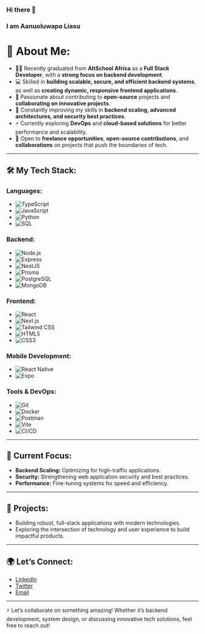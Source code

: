 ### Hi there 👋
### I am Aanuoluwapo Liasu

# 💫 About Me:
- 👨‍🎓 Recently graduated from **AltSchool Africa** as a **Full Stack Developer**, with a **strong focus on backend development**.
- 💻 Skilled in **building scalable, secure, and efficient backend systems**, as well as **creating dynamic, responsive frontend applications**.
- 👯 Passionate about contributing to **open-source** projects and **collaborating on innovative projects**.
- 🌱 Constantly improving my skills in **backend scaling, advanced architectures, and security best practices**.
- ⚡ Currently exploring **DevOps** and **cloud-based solutions** for better performance and scalability.
- 🤝 Open to **freelance opportunities**, **open-source contributions**, and **collaborations** on projects that push the boundaries of tech.

---

## 🛠 My Tech Stack:

### **Languages:**
- ![TypeScript](https://img.shields.io/badge/TypeScript-3178C6?style=for-the-badge&logo=typescript&logoColor=white)
- ![JavaScript](https://img.shields.io/badge/JavaScript-F7DF1E?style=for-the-badge&logo=javascript&logoColor=black)
- ![Python](https://img.shields.io/badge/Python-3776AB?style=for-the-badge&logo=python&logoColor=white)
- ![SQL](https://img.shields.io/badge/SQL-4479A1?style=for-the-badge&logo=mysql&logoColor=white)

### **Backend:**
- ![Node.js](https://img.shields.io/badge/Node.js-339933?style=for-the-badge&logo=nodedotjs&logoColor=white)
- ![Express](https://img.shields.io/badge/Express-000000?style=for-the-badge&logo=express&logoColor=white)
- ![NestJS](https://img.shields.io/badge/NestJS-E0234E?style=for-the-badge&logo=nestjs&logoColor=white)
- ![Prisma](https://img.shields.io/badge/Prisma-2D3748?style=for-the-badge&logo=prisma&logoColor=white)
- ![PostgreSQL](https://img.shields.io/badge/PostgreSQL-336791?style=for-the-badge&logo=postgresql&logoColor=white)
- ![MongoDB](https://img.shields.io/badge/MongoDB-47A248?style=for-the-badge&logo=mongodb&logoColor=white)

### **Frontend:**
- ![React](https://img.shields.io/badge/React-61DAFB?style=for-the-badge&logo=react&logoColor=black)
- ![Next.js](https://img.shields.io/badge/Next.js-000000?style=for-the-badge&logo=nextdotjs&logoColor=white)
- ![Tailwind CSS](https://img.shields.io/badge/TailwindCSS-38B2AC?style=for-the-badge&logo=tailwind-css&logoColor=white)
- ![HTML5](https://img.shields.io/badge/HTML5-E34F26?style=for-the-badge&logo=html5&logoColor=white)
- ![CSS3](https://img.shields.io/badge/CSS3-1572B6?style=for-the-badge&logo=css3&logoColor=white)

### **Mobile Development:**
- ![React Native](https://img.shields.io/badge/React%20Native-61DAFB?style=for-the-badge&logo=react&logoColor=black)
- ![Expo](https://img.shields.io/badge/Expo-000020?style=for-the-badge&logo=expo&logoColor=white)

### **Tools & DevOps:**
- ![Git](https://img.shields.io/badge/Git-F05032?style=for-the-badge&logo=git&logoColor=white)
- ![Docker](https://img.shields.io/badge/Docker-2496ED?style=for-the-badge&logo=docker&logoColor=white)
- ![Postman](https://img.shields.io/badge/Postman-FF6C37?style=for-the-badge&logo=postman&logoColor=white)
- ![Vite](https://img.shields.io/badge/Vite-646CFF?style=for-the-badge&logo=vite&logoColor=white)
- ![CI/CD](https://img.shields.io/badge/CI%2FCD-1E90FF?style=for-the-badge&logo=github-actions&logoColor=white)

---

## 🔭 Current Focus:
- **Backend Scaling:** Optimizing for high-traffic applications.
- **Security:** Strengthening web application security and best practices.
- **Performance:** Fine-tuning systems for speed and efficiency.

---

## 🚀 Projects:
- Building robust, full-stack applications with modern technologies.
- Exploring the intersection of technology and user experience to build impactful products.

---

## 🌍 Let’s Connect:
- [LinkedIn](https://www.linkedin.com/in/laoj)
- [Twitter](https://twitter.com/SlimTallJosh)
- [Email](mailto:liasu.olabayo@gmail.com)

---

⚡ Let’s collaborate on something amazing! Whether it’s backend development, system design, or discussing innovative tech solutions, feel free to reach out!
